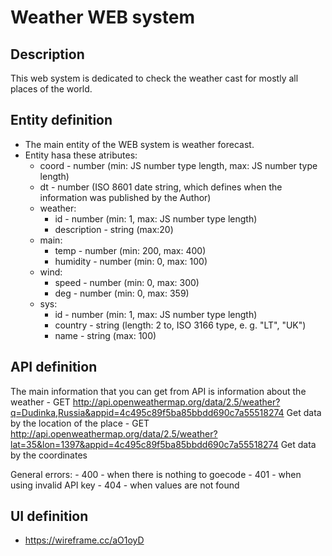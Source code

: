 # Weather WEB system

## Description
This web system is dedicated to check the weather cast for mostly all places of the world.

## Entity definition
-  The main entity of the WEB system is weather forecast.
-  Entity hasa these atributes:
    - coord - number (min: JS number type length, max: JS number type length)
    - dt - number (ISO 8601 date string, which defines when the information was published by the Author)
    - weather:
        - id - number (min: 1, max: JS number type length)
        - description - string (max:20)
    - main:
        - temp - number (min: 200, max: 400)
        - humidity - number (min: 0, max: 100)
    - wind:
        - speed - number (min: 0, max: 300)
        - deg - number (min: 0, max: 359)
    - sys:
        - id - number (min: 1, max: JS number type length)
        - country - string (length: 2 to, ISO 3166 type, e. g. "LT", "UK")
        - name - string (max: 100) 
        
        
        

## API definition
The main information that you can get from API is information about the weather
    - GET http://api.openweathermap.org/data/2.5/weather?q=Dudinka,Russia&appid=4c495c89f5ba85bbdd690c7a55518274
        Get data by the location of the place
    - GET http://api.openweathermap.org/data/2.5/weather?lat=35&lon=1397&appid=4c495c89f5ba85bbdd690c7a55518274
        Get data by the coordinates

General errors:
    - 400 - when there is nothing to goecode
    - 401 - when using invalid API key
    - 404 - when values are not found

## UI definition
- https://wireframe.cc/aO1oyD
